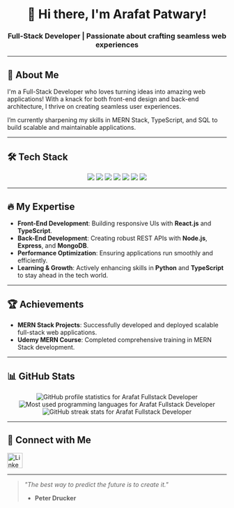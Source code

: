 <h1 align="center">👋 Hi there, I'm Arafat Patwary!</h1>
<h3 align="center">Full-Stack Developer | Passionate about crafting seamless web experiences</h3>

---

## 🌟 About Me

I'm a Full-Stack Developer who loves turning ideas into amazing web applications! With a knack for both front-end design and back-end architecture, I thrive on creating seamless user experiences.

I’m currently sharpening my skills in MERN Stack, TypeScript, and SQL to build scalable and maintainable applications.

---

## 🛠 Tech Stack

<div align="center">
  <img src="https://img.shields.io/badge/JavaScript-F7DF1E?style=for-the-badge&logo=javascript&logoColor=black" />
  <img src="https://img.shields.io/badge/TypeScript-3178C6?style=for-the-badge&logo=typescript&logoColor=white" />
  <img src="https://img.shields.io/badge/React-61DAFB?style=for-the-badge&logo=react&logoColor=black" />
  <img src="https://img.shields.io/badge/Node.js-339933?style=for-the-badge&logo=node.js&logoColor=white" />
  <img src="https://img.shields.io/badge/MongoDB-47A248?style=for-the-badge&logo=mongodb&logoColor=white" />
  <img src="https://img.shields.io/badge/PostgreSQL-336791?style=for-the-badge&logo=postgresql&logoColor=white" />
  <img src="https://img.shields.io/badge/Firebase-FFCA28?style=for-the-badge&logo=firebase&logoColor=black" />
<!--   <img src="https://img.shields.io/badge/C++-00599C?style=for-the-badge&logo=c%2B%2B&logoColor=white" /> -->
<!--   <img src="https://img.shields.io/badge/SQL-00599C?style=for-the-badge&logo=c%2B%2B&logoColor=white" /> -->
</div>

---

## 🔥 My Expertise

- **Front-End Development**: Building responsive UIs with **React.js** and **TypeScript**.
- **Back-End Development**: Creating robust REST APIs with **Node.js**, **Express**, and **MongoDB**.
- **Performance Optimization**: Ensuring applications run smoothly and efficiently.
- **Learning & Growth**: Actively enhancing skills in **Python** and **TypeScript** to stay ahead in the tech world.

---

## 🏆 Achievements

- **MERN Stack Projects**: Successfully developed and deployed scalable full-stack web applications.
- **Udemy MERN Course**: Completed comprehensive training in MERN Stack development.

---

## 📊 GitHub Stats


<div align="center">
  <img src="https://YOUR-NEW-URL/api?username=arafat-fullstackdev&show_icons=true&theme=tokyonight"
       alt="GitHub profile statistics for Arafat Fullstack Developer">
  <img src="https://YOUR-NEW-URL/api/top-langs/?username=arafat-fullstackdev&layout=compact&theme=tokyonight&hide=css,html"
       alt="Most used programming languages for Arafat Fullstack Developer">
  <img src="https://streak-stats.demolab.com?user=arafat-fullstackdev&theme=tokyonight"
       alt="GitHub streak stats for Arafat Fullstack Developer">
</div>

---

## 📧 Connect with Me

<div align="left">
  <a href="https://www.linkedin.com/in/arafat-patwary-hg7hew087lhj/?_l=en_US" target="_blank">
    <img src="https://img.shields.io/static/v1?message=LinkedIn&logo=linkedin&label=&color=0077B5&logoColor=white&labelColor=&style=for-the-badge" height="35" alt="LinkedIn logo" />
  </a>
</div>

---

> *"The best way to predict the future is to create it."*  
> - **Peter Drucker**
